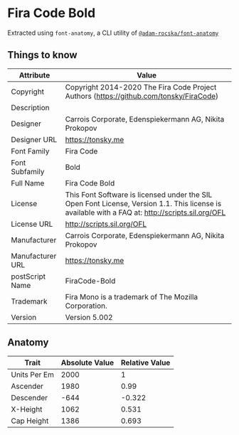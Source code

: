 # Fira Code Bold

Extracted using `font-anatomy`, a CLI utility of
[`@adam-rocska/font-anatomy`](https://github.com/adam-rocska/font-anatomy)

## Things to know

| Attribute        | Value                                                                                                                                            |
| ---------------- | ------------------------------------------------------------------------------------------------------------------------------------------------ |
| Copyright        | Copyright 2014-2020 The Fira Code Project Authors (https://github.com/tonsky/FiraCode)                                                           |
| Description      |                                                                                                                                                  |
| Designer         | Carrois Corporate, Edenspiekermann AG, Nikita Prokopov                                                                                           |
| Designer URL     | https://tonsky.me                                                                                                                                |
| Font Family      | Fira Code                                                                                                                                        |
| Font Subfamily   | Bold                                                                                                                                             |
| Full Name        | Fira Code Bold                                                                                                                                   |
| License          | This Font Software is licensed under the SIL Open Font License, Version 1.1. This license is available with a FAQ at: http://scripts.sil.org/OFL |
| License URL      | http://scripts.sil.org/OFL                                                                                                                       |
| Manufacturer     | Carrois Corporate, Edenspiekermann AG, Nikita Prokopov                                                                                           |
| Manufacturer URL | https://tonsky.me                                                                                                                                |
| postScript Name  | FiraCode-Bold                                                                                                                                    |
| Trademark        | Fira Mono is a trademark of The Mozilla Corporation.                                                                                             |
| Version          | Version 5.002                                                                                                                                    |

## Anatomy

| Trait        | Absolute Value | Relative Value |
| ------------ | -------------- | -------------- |
| Units Per Em | 2000           | 1              |
| Ascender     | 1980           | 0.99           |
| Descender    | -644           | -0.322         |
| X-Height     | 1062           | 0.531          |
| Cap Height   | 1386           | 0.693          |
